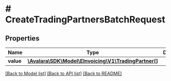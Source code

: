 # # CreateTradingPartnersBatchRequest

## Properties

Name | Type | Description | Notes
------------ | ------------- | ------------- | -------------
**value** | [**\Avalara\SDK\Model\EInvoicing\V1\TradingPartner[]**](TradingPartner.md) |  | [optional]

[[Back to Model list]](../../../README.md#models) [[Back to API list]](../../../README.md#endpoints) [[Back to README]](../../../README.md)
